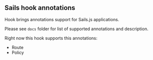 ## Sails hook annotations

Hook brings annotations support for Sails.js applications.

Please see `docs` folder for list of supported annotations and description.

Right now this hook supports this annotations:

+ Route
+ Policy
